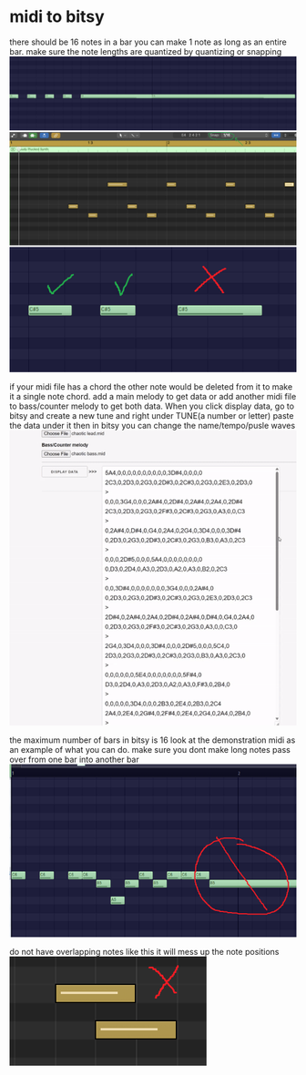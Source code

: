 # midi to bitsy
there should be 16 notes in a bar you can make 1 note as long as an entire bar. make sure the note lengths are quantized by quantizing or snapping
![alt text](ok.png "midi")
![alt text](ok2.png "midi")
![alt text](no2.png "midi")


 if your midi file has a chord the other note would be deleted from it to make it a single note chord. add a main melody to get data or add another midi file to bass/counter melody to get both data. When you click display data, go to bitsy and create a new tune and right under TUNE(a number or letter) paste the data under it then in bitsy you can change the name/tempo/pusle waves 
![alt text](tobitsy.gif "midi")


the maximum number of bars in bitsy is 16 
look at the demonstration midi as an example of what you can do. make sure you dont make long notes pass over from one bar into another bar
![alt text](dontdothis.png "midi")

do not have overlapping notes like this it will mess up the note positions
![alt text](no.png "midi")







